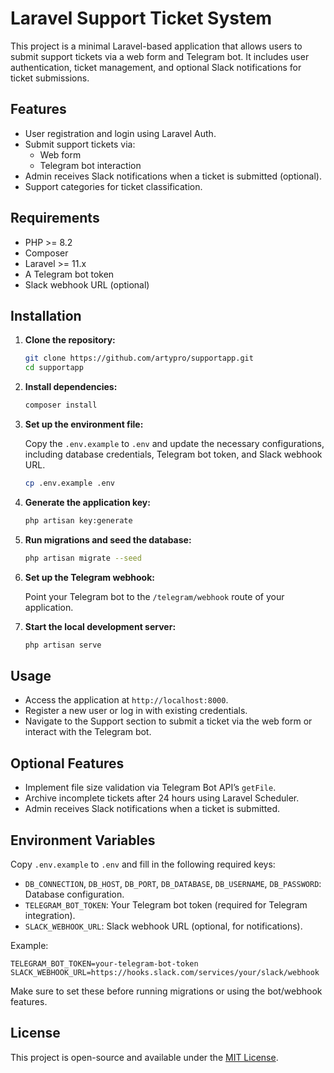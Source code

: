 # Laravel Support Ticket System

This project is a minimal Laravel-based application that allows users to submit support tickets via a web form and Telegram bot. It includes user authentication, ticket management, and optional Slack notifications for ticket submissions.

## Features

- User registration and login using Laravel Auth.
- Submit support tickets via:
    - Web form
    - Telegram bot interaction
- Admin receives Slack notifications when a ticket is submitted (optional).
- Support categories for ticket classification.

## Requirements

- PHP >= 8.2
- Composer
- Laravel >= 11.x
- A Telegram bot token
- Slack webhook URL (optional)

## Installation

1. **Clone the repository:**

   ```bash
   git clone https://github.com/artypro/supportapp.git
   cd supportapp
   ```

2. **Install dependencies:**

   ```bash
   composer install
   ```

3. **Set up the environment file:**

   Copy the `.env.example` to `.env` and update the necessary configurations, including database credentials, Telegram bot token, and Slack webhook URL.

   ```bash
   cp .env.example .env
   ```

4. **Generate the application key:**

   ```bash
   php artisan key:generate
   ```

5. **Run migrations and seed the database:**

   ```bash
   php artisan migrate --seed
   ```

6. **Set up the Telegram webhook:**

   Point your Telegram bot to the `/telegram/webhook` route of your application.

7. **Start the local development server:**

   ```bash
   php artisan serve
   ```

## Usage

- Access the application at `http://localhost:8000`.
- Register a new user or log in with existing credentials.
- Navigate to the Support section to submit a ticket via the web form or interact with the Telegram bot.

## Optional Features

- Implement file size validation via Telegram Bot API’s `getFile`.
- Archive incomplete tickets after 24 hours using Laravel Scheduler.
- Admin receives Slack notifications when a ticket is submitted.

## Environment Variables

Copy `.env.example` to `.env` and fill in the following required keys:

- `DB_CONNECTION`, `DB_HOST`, `DB_PORT`, `DB_DATABASE`, `DB_USERNAME`, `DB_PASSWORD`: Database configuration.
- `TELEGRAM_BOT_TOKEN`: Your Telegram bot token (required for Telegram integration).
- `SLACK_WEBHOOK_URL`: Slack webhook URL (optional, for notifications).

Example:

```
TELEGRAM_BOT_TOKEN=your-telegram-bot-token
SLACK_WEBHOOK_URL=https://hooks.slack.com/services/your/slack/webhook
```

Make sure to set these before running migrations or using the bot/webhook features.

## License

This project is open-source and available under the [MIT License](LICENSE).
